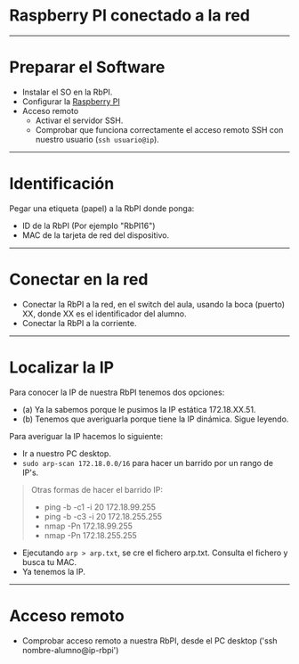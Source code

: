 
# Raspberry PI conectado a la red

---

# Preparar el Software

* Instalar el SO en la RbPI.
* Configurar la [Raspberry PI](../../global/configuracion/rbpi.md)
* Acceso remoto
    * Activar el servidor SSH.
    * Comprobar que funciona correctamente el acceso remoto SSH con nuestro usuario (`ssh usuario@ip`).

---

# Identificación

Pegar una etiqueta (papel) a la RbPI donde ponga:
* ID de la RbPI (Por ejemplo "RbPI16")
* MAC de la tarjeta de red del dispositivo.

---

# Conectar en la red

* Conectar la RbPI a la red, en el switch del aula, usando la boca (puerto) XX, donde XX es el identificador del alumno.
* Conectar la RbPI a la corriente.

---

# Localizar la IP

Para conocer la IP de nuestra RbPI tenemos dos opciones:
* (a) Ya la sabemos porque le pusimos la IP estática 172.18.XX.51.
* (b) Tenemos que averiguarla porque tiene la IP dinámica. Sigue leyendo.

Para averiguar la IP hacemos lo siguiente:
* Ir a nuestro PC desktop.
* `sudo arp-scan 172.18.0.0/16` para hacer un barrido por un rango de IP's.

> Otras formas de hacer el barrido IP:
>
> * ping -b -c1 -i 20 172.18.99.255
> * ping -b -c3 -i 20 172.18.255.255
> * nmap -Pn 172.18.99.255
> * nmap -Pn 172.18.255.255

* Ejecutando `arp > arp.txt`, se cre el fichero arp.txt. Consulta el fichero y busca tu MAC.
* Ya tenemos la IP.

---

# Acceso remoto

* Comprobar acceso remoto a nuestra RbPI, desde el PC desktop ('ssh nombre-alumno@ip-rbpi')

